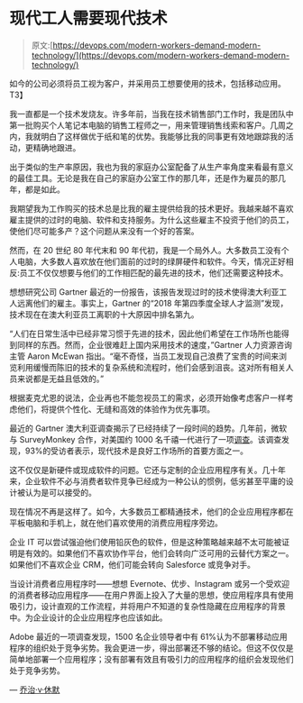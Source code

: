 # 现代工人需要现代技术

> 原文:[https://devops.com/modern-workers-demand-modern-technology/](https://devops.com/modern-workers-demand-modern-technology/)

如今的公司必须将员工视为客户，并采用员工想要使用的技术，包括移动应用。T3】

我一直都是一个技术发烧友。许多年前，当我在技术销售部门工作时，我是团队中第一批购买个人笔记本电脑的销售工程师之一，用来管理销售线索和客户。几周之内，我就明白了这样做优于纸和笔的优势。我能够比我的同事更有效地跟踪我的活动，更精确地跟进。

出于类似的生产率原因，我也为我的家庭办公室配备了从生产率角度来看最有意义的最佳工具。无论是我在自己的家庭办公室工作的那几年，还是作为雇员的那几年，都是如此。

我期望我为工作购买的技术总是比我的雇主提供给我的技术更好。我越来越不喜欢雇主提供的过时的电脑、软件和支持服务。为什么这些雇主不投资于他们的员工，使他们尽可能多产？这个问题从来没有一个好的答案。

然而，在 20 世纪 80 年代末和 90 年代初，我是一个局外人。大多数员工没有个人电脑，大多数人喜欢放在他们面前的过时的绿屏硬件和软件。今天，情况正好相反:员工不仅仅想要与他们的工作相匹配的最先进的技术，他们还需要这种技术。

想想研究公司 Gartner 最近的一份报告，该报告发现过时的技术使得澳大利亚工人远离他们的雇主。事实上，Gartner 的“2018 年第四季度全球人才监测”发现，技术现在在澳大利亚员工离职的十大原因中排名第九。

“人们在日常生活中已经非常习惯于先进的技术，因此他们希望在工作场所也能得到同样的东西。然而，企业很难赶上国内采用技术的速度，”Gartner 人力资源咨询主管 Aaron McEwan 指出。“毫不奇怪，当员工发现自己浪费了宝贵的时间来浏览利用缓慢而陈旧的技术的复杂系统和流程时，他们会感到沮丧。这对所有相关人员来说都是无益且低效的。”

根据麦克尤恩的说法，企业再也不能忽视员工的需求，必须开始像考虑客户一样考虑他们，将提供个性化、无缝和高效的体验作为优先事项。

最近的 Gartner 澳大利亚调查揭示了已经持续了一段时间的趋势。几年前，微软与 SurveyMonkey 合作，对美国约 1000 名千禧一代进行了一项[调查](https://www.cio.com/article/3082775/millennials-are-shaking-up-workplace-communication.html?nsdr=true)。该调查发现，93%的受访者表示，现代技术是良好工作场所的首要方面之一。

这不仅仅是新硬件或现成软件的问题。它还与定制的企业应用程序有关。几十年来，企业软件不必与消费者软件竞争已经成为一种公认的惯例，低劣甚至平庸的设计被认为是可以接受的。

现在情况不再是这样了。如今，大多数员工都精通技术，他们的企业应用程序都在平板电脑和手机上，就在他们喜欢使用的消费应用程序旁边。

企业 IT 可以尝试强迫他们使用铅灰色的软件，但是这种策略越来越不太可能被证明是有效的。如果他们不喜欢协作平台，他们会转向广泛可用的云替代方案之一。如果他们不喜欢企业 CRM，他们可能会转向 Salesforce 或竞争对手。

当设计消费者应用程序时——想想 Evernote、优步、Instagram 或另一个受欢迎的消费者移动应用程序——在用户界面上投入了大量的思想，使应用程序具有使用吸引力，设计直观的工作流程，并将用户不知道的复杂性隐藏在应用程序的背景中。为企业设计的企业应用程序也应该如此。

Adobe 最近的一项调查发现，1500 名企业领导者中有 61%认为不部署移动应用程序的组织处于竞争劣势。我会更进一步，得出部署还不够的结论。但这不仅仅是简单地部署一个应用程序；没有部署有效且有吸引力的应用程序的组织会发现他们处于竞争劣势。

— [乔治·v·休默](https://devops.com/author/george-hulme/)